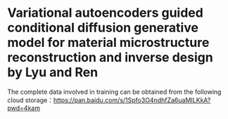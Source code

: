 # Variational autoencoders guided conditional diffusion generative model for material microstructure reconstruction and inverse design by Lyu and Ren
The complete data involved in training can be obtained from the following cloud storage：https://pan.baidu.com/s/1Spfo3O4ndhfZa6uaMILKkA?pwd=4kam
